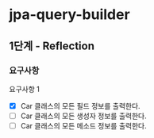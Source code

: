 # jpa-query-builder

## 1단계 - Reflection

### 요구사항

요구사항 1

- [X] Car 클래스의 모든 필드 정보를 출력한다.
- [ ] Car 클래스의 모든 생성자 정보를 출력한다.
- [ ] Car 클래스의 모든 메소드 정보를 출력한다.
